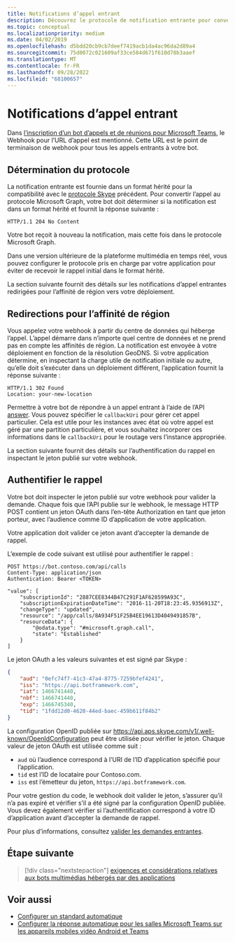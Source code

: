 ```yaml
---
title: Notifications d’appel entrant
description: Découvrez le protocole de notification entrante pour convertir l’appel de l’ancien au format Graph, les redirections pour l’affinité de région et authentifier le rappel.
ms.topic: conceptual
ms.localizationpriority: medium
ms.date: 04/02/2019
ms.openlocfilehash: d5bdd20cb9cb7deef7419acb1da4ac96da2d89a4
ms.sourcegitcommit: 75d0072c021609af33ce584d671f610d78b3aaef
ms.translationtype: MT
ms.contentlocale: fr-FR
ms.lasthandoff: 09/28/2022
ms.locfileid: "68100657"
---
```

# <a name="incoming-call-notifications"></a>Notifications d’appel entrant

Dans [l’inscription d’un bot d’appels et de réunions pour Microsoft Teams](./registering-calling-bot.md#create-new-bot-or-add-calling-capabilities), le Webhook pour l’URL d’appel est mentionné. Cette URL est le point de terminaison de webhook pour tous les appels entrants à votre bot.

## <a name="protocol-determination"></a>Détermination du protocole

La notification entrante est fournie dans un format hérité pour la compatibilité avec le [protocole Skype](/azure/bot-service/dotnet/bot-builder-dotnet-real-time-media-concepts?view=azure-bot-service-3.0&preserve-view=true) précédent. Pour convertir l’appel au protocole Microsoft Graph, votre bot doit déterminer si la notification est dans un format hérité et fournit la réponse suivante :

```http
HTTP/1.1 204 No Content
```

Votre bot reçoit à nouveau la notification, mais cette fois dans le protocole Microsoft Graph.

Dans une version ultérieure de la plateforme multimédia en temps réel, vous pouvez configurer le protocole pris en charge par votre application pour éviter de recevoir le rappel initial dans le format hérité.

La section suivante fournit des détails sur les notifications d’appel entrantes redirigées pour l’affinité de région vers votre déploiement.

## <a name="redirects-for-region-affinity"></a>Redirections pour l’affinité de région

Vous appelez votre webhook à partir du centre de données qui héberge l’appel. L’appel démarre dans n’importe quel centre de données et ne prend pas en compte les affinités de région. La notification est envoyée à votre déploiement en fonction de la résolution GeoDNS. Si votre application détermine, en inspectant la charge utile de notification initiale ou autre, qu’elle doit s’exécuter dans un déploiement différent, l’application fournit la réponse suivante :

```http
HTTP/1.1 302 Found
Location: your-new-location
```

Permettre à votre bot de répondre à un appel entrant à l’aide de l’API [answer](/graph/api/call-answer?view=graph-rest-1.0&tabs=http&preserve-view=true). Vous pouvez spécifier le `callbackUri` pour gérer cet appel particulier. Cela est utile pour les instances avec état où votre appel est géré par une partition particulière, et vous souhaitez incorporer ces informations dans le `callbackUri` pour le routage vers l’instance appropriée.

La section suivante fournit des détails sur l’authentification du rappel en inspectant le jeton publié sur votre webhook.

## <a name="authenticate-the-callback"></a>Authentifier le rappel

Votre bot doit inspecter le jeton publié sur votre webhook pour valider la demande. Chaque fois que l’API publie sur le webhook, le message HTTP POST contient un jeton OAuth dans l’en-tête Authorization en tant que jeton porteur, avec l’audience comme ID d’application de votre application.

Votre application doit valider ce jeton avant d’accepter la demande de rappel.

L’exemple de code suivant est utilisé pour authentifier le rappel :

```http
POST https://bot.contoso.com/api/calls
Content-Type: application/json
Authentication: Bearer <TOKEN>

"value": [
    "subscriptionId": "2887CEE8344B47C291F1AF628599A93C",
    "subscriptionExpirationDateTime": "2016-11-20T18:23:45.9356913Z",
    "changeType": "updated",
    "resource": "/app/calls/8A934F51F25B4EE19613D4049491857B",
    "resourceData": {
        "@odata.type": "#microsoft.graph.call",
        "state": "Established"
    }
]
```

Le jeton OAuth a les valeurs suivantes et est signé par Skype :

```json
{
    "aud": "0efc74f7-41c3-47a4-8775-7259bfef4241",
    "iss": "https://api.botframework.com",
    "iat": 1466741440,
    "nbf": 1466741440,
    "exp": 1466745340,
    "tid": "1fdd12d0-4620-44ed-baec-459b611f84b2"
}
```

La configuration OpenID publiée sur <https://api.aps.skype.com/v1/.well-known/OpenIdConfiguration> peut être utilisée pour vérifier le jeton. Chaque valeur de jeton OAuth est utilisée comme suit :

* `aud` où l’audience correspond à l’URI de l’ID d’application spécifié pour l’application.
* `tid` est l’ID de locataire pour Contoso.com.
* `iss` est l’émetteur du jeton, `https://api.botframework.com`.

Pour votre gestion du code, le webhook doit valider le jeton, s’assurer qu’il n’a pas expiré et vérifier s’il a été signé par la configuration OpenID publiée. Vous devez également vérifier si l’authentification correspond à votre ID d’application avant d’accepter la demande de rappel.

Pour plus d’informations, consultez [valider les demandes entrantes](https://github.com/microsoftgraph/microsoft-graph-comms-samples/blob/master/Samples/Common/Sample.Common/Authentication/AuthenticationProvider.cs).

## <a name="next-step"></a>Étape suivante

> [!div class="nextstepaction"]
> [exigences et considérations relatives aux bots multimédias hébergés par des applications](~/bots/calls-and-meetings/requirements-considerations-application-hosted-media-bots.md)

## <a name="see-also"></a>Voir aussi

* [Configurer un standard automatique](/microsoftteams/create-a-phone-system-auto-attendant)
* [Configurer la réponse automatique pour les salles Microsoft Teams sur les appareils mobiles vidéo Android et Teams](/microsoftteams/set-up-auto-answer-on-teams-android)
